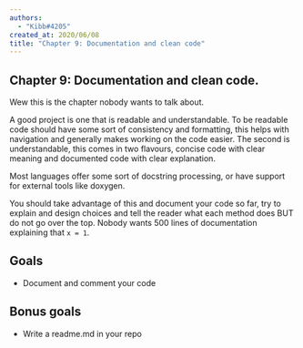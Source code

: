 ```yaml
---
authors:
  - "Kibb#4205"
created_at: 2020/06/08
title: "Chapter 9: Documentation and clean code"
---
```


## Chapter 9: Documentation and clean code.

Wew this is the chapter nobody wants to talk about.

A good project is one that is readable and understandable. To be readable code should have some sort of consistency
and formatting, this helps with navigation and generally makes working on the code easier. The second is understandable,
this comes in two flavours, concise code with clear meaning and documented code with clear explanation.

Most languages offer some sort of docstring processing, or have support for external tools like doxygen.

You should take advantage of this and document your code so far, try to explain and design choices and tell the reader
what each method does BUT do not go over the top. Nobody wants 500 lines of documentation explaining that `x = 1`.

## Goals

- Document and comment your code

## Bonus goals

- Write a readme.md in your repo
